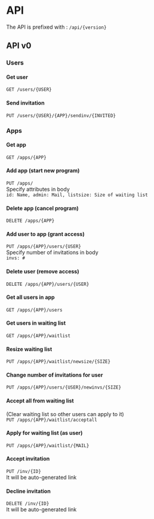 # API

The API is prefixed with : `/api/{version}`

## API v0

### Users

#### Get user
`GET /users/{USER}`

#### Send invitation
`PUT /users/{USER}/{APP}/sendinv/{INVITED}`

### Apps

#### Get app
`GET /apps/{APP}`

#### Add app (start new program)
`PUT /apps/`  
Specify attributes in body  
`
id: Name,
admin: Mail,
listsize: Size of waiting list
`

#### Delete app (cancel program)
`DELETE /apps/{APP}`

#### Add user to app (grant access)
`PUT /apps/{APP}/users/{USER}`  
Specify number of invitations in body  
`invs: #`

#### Delete user (remove access)
`DELETE /apps/{APP}/users/{USER}`

#### Get all users in app
`GET /apps/{APP}/users`

#### Get users in waiting list
`GET /apps/{APP}/waitlist`

#### Resize waiting list
`PUT /apps/{APP}/waitlist/newsize/{SIZE}`

#### Change number of invitations for user
`PUT /apps/{APP}/users/{USER}/newinvs/{SIZE}`

#### Accept all from waiting list
(Clear waiting list so other users can apply to it)  
`PUT /apps/{APP}/waitlist/acceptall`

#### Apply for waiting list (as user)
`PUT /apps/{APP}/waitlist/{MAIL}`

#### Accept invitation
`PUT /inv/{ID}`  
It will be auto-generated link

#### Decline invitation
`DELETE /inv/{ID}`  
It will be auto-generated link

